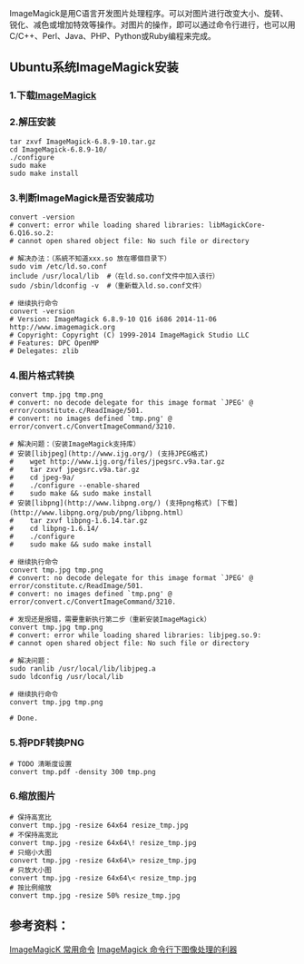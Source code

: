 ImageMagick是用C语言开发图片处理程序。可以对图片进行改变大小、旋转、锐化、减色或增加特效等操作。对图片的操作，即可以通过命令行进行，也可以用C/C++、Perl、Java、PHP、Python或Ruby编程来完成。

## Ubuntu系统ImageMagick安装 
### 1.下载[ImageMagick](http://imagemagick.org/script/download.php)
### 2.解压安装
```shell
tar zxvf ImageMagick-6.8.9-10.tar.gz
cd ImageMagick-6.8.9-10/
./configure
sudo make
sudo make install
```
### 3.判断ImageMagick是否安装成功
```shell
convert -version
# convert: error while loading shared libraries: libMagickCore-6.Q16.so.2: 
# cannot open shared object file: No such file or directory
  
# 解决办法：（系統不知道xxx.so 放在哪個目录下）
sudo vim /etc/ld.so.conf
include /usr/local/lib  #（在ld.so.conf文件中加入该行）
sudo /sbin/ldconfig -v  #（重新载入ld.so.conf文件）

# 继续执行命令
convert -version
# Version: ImageMagick 6.8.9-10 Q16 i686 2014-11-06 http://www.imagemagick.org
# Copyright: Copyright (C) 1999-2014 ImageMagick Studio LLC
# Features: DPC OpenMP
# Delegates: zlib
```
### 4.图片格式转换
```shell
convert tmp.jpg tmp.png
# convert: no decode delegate for this image format `JPEG' @ error/constitute.c/ReadImage/501.
# convert: no images defined `tmp.png' @ error/convert.c/ConvertImageCommand/3210.

# 解决问题：（安装ImageMagick支持库）
# 安装[libjpeg](http://www.ijg.org/) (支持JPEG格式)
#    wget http://www.ijg.org/files/jpegsrc.v9a.tar.gz
#    tar zxvf jpegsrc.v9a.tar.gz
#    cd jpeg-9a/
#    ./configure --enable-shared
#    sudo make && sudo make install
# 安装[libpng](http://www.libpng.org/) (支持png格式) [下载](http://www.libpng.org/pub/png/libpng.html）
#    tar zxvf libpng-1.6.14.tar.gz
#    cd libpng-1.6.14/
#    ./configure
#    sudo make && sudo make install

# 继续执行命令
convert tmp.jpg tmp.png
# convert: no decode delegate for this image format `JPEG' @ error/constitute.c/ReadImage/501.
# convert: no images defined `tmp.png' @ error/convert.c/ConvertImageCommand/3210.

# 发现还是报错，需要重新执行第二步（重新安装ImageMagick）
convert tmp.jpg tmp.png
# convert: error while loading shared libraries: libjpeg.so.9: 
# cannot open shared object file: No such file or directory

# 解决问题：
sudo ranlib /usr/local/lib/libjpeg.a
sudo ldconfig /usr/local/lib

# 继续执行命令
convert tmp.jpg tmp.png

# Done.
```
### 5.将PDF转换PNG
```shell
# TODO 清晰度设置
convert tmp.pdf -density 300 tmp.png
```

### 6.缩放图片
```shell
# 保持高宽比
convert tmp.jpg -resize 64x64 resize_tmp.jpg
# 不保持高宽比
convert tmp.jpg -resize 64x64\! resize_tmp.jpg
# 只缩小大图
convert tmp.jpg -resize 64x64\> resize_tmp.jpg
# 只放大小图
convert tmp.jpg -resize 64x64\< resize_tmp.jpg
# 按比例缩放
convert tmp.jpg -resize 50% resize_tmp.jpg
```

## 参考资料：
[ImageMagicK 常用命令](http://hahack.com/wiki/tools-imagemagick.html)
[ImageMagick 命令行下图像处理的利器](http://segmentfault.com/a/1190000000442060)
